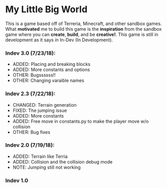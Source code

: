 # My Little Big World 
This is a game based off of Terreria, Minecraft, and other sandbox games. What **motivated** me to build this game is the **inspiration** from the sandbox game where you can **create**, **build**, and be **creative!**. This game is still in development as it says in In-Dev (In Development).

### Indev 3.0 (7/23/18):
  * ADDED: Placing and breaking blocks
  * ADDED: More constants and options
  * OTHER: Bugssssss!!
  * OTHER: Changing varaible names

### Indev 2.3 (7/22/18):
  * CHANGED: Terrain generation
  * FIXED: The jumping issue
  * ADDED: More constants
  * ADDED: Free move in constants.py to make the player move w/o collision
  * OTHER: Bug fixes

### Indev 2.0 (7/19/18):
  * ADDED: Terrain like Terria
  * ADDED: Collision and the collision debug mode
  * NOTE: Jumping still not working

### Indev 1.0

